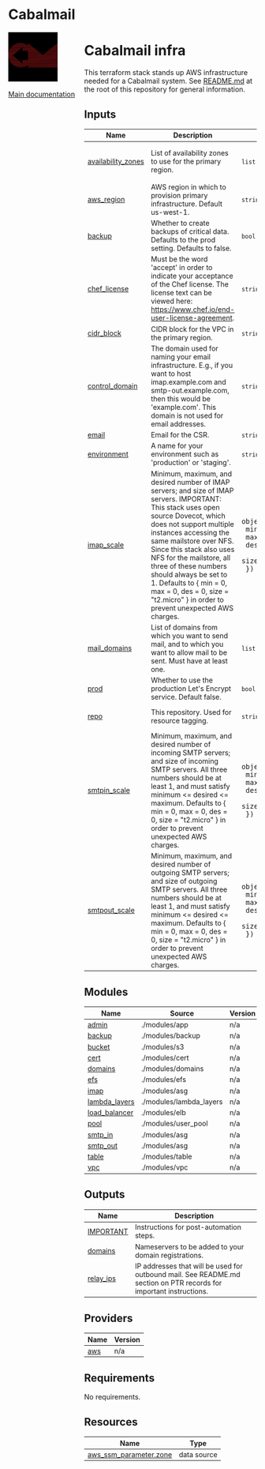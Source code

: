<!-- BEGIN_TF_DOCS -->
# Cabalmail
<div style="width: 10em; float:left; height: 100%; padding-right: 1em;"><img src="/docs/logo.png" width="100" />
<p><a href="/README.md">Main documentation</a></p>
</div><div style="padding-left: 11em;">

# Cabalmail infra

This terraform stack stands up AWS infrastructure needed for a Cabalmail system. See [README.md](../../README.md) at the root of this repository for general information.

## Inputs

| Name | Description | Type | Default | Required |
|------|-------------|------|---------|:--------:|
| <a name="input_availability_zones"></a> [availability\_zones](#input\_availability\_zones) | List of availability zones to use for the primary region. | `list(string)` | <pre>[<br>  "us-west-1a"<br>]</pre> | no |
| <a name="input_aws_region"></a> [aws\_region](#input\_aws\_region) | AWS region in which to provision primary infrastructure. Default us-west-1. | `string` | `"us-west-1"` | no |
| <a name="input_backup"></a> [backup](#input\_backup) | Whether to create backups of critical data. Defaults to the prod setting. Defaults to false. | `bool` | `false` | no |
| <a name="input_chef_license"></a> [chef\_license](#input\_chef\_license) | Must be the word 'accept' in order to indicate your acceptance of the Chef license. The license text can be viewed here: https://www.chef.io/end-user-license-agreement. | `string` | `"not accepted"` | no |
| <a name="input_cidr_block"></a> [cidr\_block](#input\_cidr\_block) | CIDR block for the VPC in the primary region. | `string` | n/a | yes |
| <a name="input_control_domain"></a> [control\_domain](#input\_control\_domain) | The domain used for naming your email infrastructure. E.g., if you want to host imap.example.com and smtp-out.example.com, then this would be 'example.com'. This domain is not used for email addresses. | `string` | n/a | yes |
| <a name="input_email"></a> [email](#input\_email) | Email for the CSR. | `string` | n/a | yes |
| <a name="input_environment"></a> [environment](#input\_environment) | A name for your environment such as 'production' or 'staging'. | `string` | n/a | yes |
| <a name="input_imap_scale"></a> [imap\_scale](#input\_imap\_scale) | Minimum, maximum, and desired number of IMAP servers; and size of IMAP servers. IMPORTANT: This stack uses open source Dovecot, which does not support multiple instances accessing the same mailstore over NFS. Since this stack also uses NFS for the mailstore, all three of these numbers should always be set to 1. Defaults to { min = 0, max = 0, des = 0, size = "t2.micro" } in order to prevent unexpected AWS charges. | <pre>object({<br>    min  = number<br>    max  = number<br>    des  = number<br>    size = string<br>  })</pre> | <pre>{<br>  "des": 0,<br>  "max": 0,<br>  "min": 0,<br>  "size": "t2.micro"<br>}</pre> | no |
| <a name="input_mail_domains"></a> [mail\_domains](#input\_mail\_domains) | List of domains from which you want to send mail, and to which you want to allow mail to be sent. Must have at least one. | `list(string)` | n/a | yes |
| <a name="input_prod"></a> [prod](#input\_prod) | Whether to use the production Let's Encrypt service. Default false. | `bool` | `false` | no |
| <a name="input_repo"></a> [repo](#input\_repo) | This repository. Used for resource tagging. | `string` | `"https://github.com/ccarr-cabal/cabal-infra/tree/main"` | no |
| <a name="input_smtpin_scale"></a> [smtpin\_scale](#input\_smtpin\_scale) | Minimum, maximum, and desired number of incoming SMTP servers; and size of incoming SMTP servers. All three numbers should be at least 1, and must satisfy minimum <= desired <= maximum. Defaults to { min = 0, max = 0, des = 0, size = "t2.micro" } in order to prevent unexpected AWS charges. | <pre>object({<br>    min  = number<br>    max  = number<br>    des  = number<br>    size = string<br>  })</pre> | <pre>{<br>  "des": 0,<br>  "max": 0,<br>  "min": 0,<br>  "size": "t2.micro"<br>}</pre> | no |
| <a name="input_smtpout_scale"></a> [smtpout\_scale](#input\_smtpout\_scale) | Minimum, maximum, and desired number of outgoing SMTP servers; and size of outgoing SMTP servers. All three numbers should be at least 1, and must satisfy minimum <= desired <= maximum. Defaults to { min = 0, max = 0, des = 0, size = "t2.micro" } in order to prevent unexpected AWS charges. | <pre>object({<br>    min  = number<br>    max  = number<br>    des  = number<br>    size = string<br>  })</pre> | <pre>{<br>  "des": 0,<br>  "max": 0,<br>  "min": 0,<br>  "size": "t2.micro"<br>}</pre> | no |
## Modules

| Name | Source | Version |
|------|--------|---------|
| <a name="module_admin"></a> [admin](#module\_admin) | ./modules/app | n/a |
| <a name="module_backup"></a> [backup](#module\_backup) | ./modules/backup | n/a |
| <a name="module_bucket"></a> [bucket](#module\_bucket) | ./modules/s3 | n/a |
| <a name="module_cert"></a> [cert](#module\_cert) | ./modules/cert | n/a |
| <a name="module_domains"></a> [domains](#module\_domains) | ./modules/domains | n/a |
| <a name="module_efs"></a> [efs](#module\_efs) | ./modules/efs | n/a |
| <a name="module_imap"></a> [imap](#module\_imap) | ./modules/asg | n/a |
| <a name="module_lambda_layers"></a> [lambda\_layers](#module\_lambda\_layers) | ./modules/lambda_layers | n/a |
| <a name="module_load_balancer"></a> [load\_balancer](#module\_load\_balancer) | ./modules/elb | n/a |
| <a name="module_pool"></a> [pool](#module\_pool) | ./modules/user_pool | n/a |
| <a name="module_smtp_in"></a> [smtp\_in](#module\_smtp\_in) | ./modules/asg | n/a |
| <a name="module_smtp_out"></a> [smtp\_out](#module\_smtp\_out) | ./modules/asg | n/a |
| <a name="module_table"></a> [table](#module\_table) | ./modules/table | n/a |
| <a name="module_vpc"></a> [vpc](#module\_vpc) | ./modules/vpc | n/a |
## Outputs

| Name | Description |
|------|-------------|
| <a name="output_IMPORTANT"></a> [IMPORTANT](#output\_IMPORTANT) | Instructions for post-automation steps. |
| <a name="output_domains"></a> [domains](#output\_domains) | Nameservers to be added to your domain registrations. |
| <a name="output_relay_ips"></a> [relay\_ips](#output\_relay\_ips) | IP addresses that will be used for outbound mail. See README.md section on PTR records for important instructions. |
## Providers

| Name | Version |
|------|---------|
| <a name="provider_aws"></a> [aws](#provider\_aws) | n/a |
## Requirements

No requirements.
## Resources

| Name | Type |
|------|------|
| [aws_ssm_parameter.zone](https://registry.terraform.io/providers/hashicorp/aws/latest/docs/data-sources/ssm_parameter) | data source |

</div>
<!-- END_TF_DOCS -->
